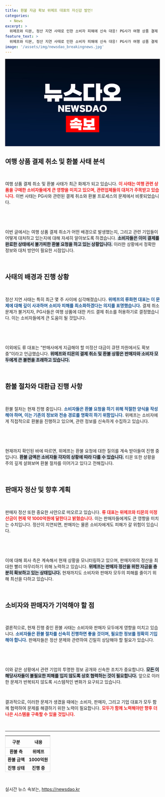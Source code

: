 ```yaml
---
title: 환불 자금 확보 위메프 대표의 자신감 발언!
categories:
  - News
excerpt: >
  위메프와 티몬, 정산 지연 사태로 인한 소비자 피해에 신속 대응! PG사가 여행 상품 결제 취소를 25일 오전 풀어주기로 결정하며 환불 절차가 시작됐다. 피해 고객을 위한 충분한 자금을 준비했다는 류화현 위메프 대표의 발언이 화제. 상세한 환불 절차는 계속 진행 중! 클릭하여 더 알아보세요!
feature_text: >
  위메프와 티몬, 정산 지연 사태로 인한 소비자 피해에 신속 대응! PG사가 여행 상품 결제 취소를 25일 오전 풀어주기로 결정하며 환불 절차가 시작됐다. 피해 고객을 위한 충분한 자금을 준비했다는 류화현 위메프 대표의 발언이 화제. 상세한 환불 절차는 계속 진행 중! 클릭하여 더 알아보세요!
image: '/assets/img/newsdao_breakingnews.jpg'
---
```


<p><img src="/assets/img/newsdao_breakingnews.jpg" alt="ontimetimes 속보" /></p>

<h2 data-ke-size="size26">여행 상품 결제 취소 및 환불 사태 분석</h2>

<p data-ke-size="size16">&nbsp;</p>

<p>여행 상품 결제 취소 및 환불 사태가 최근 화제가 되고 있습니다. <b><span style="color: #ee2323;">이 사태는 여행 관련 상품을 구매한 소비자들에게 큰 영향을 미치고 있으며, 관련업체들의 대처가 주목받고 있습니다.</span></b> 이번 사태는 PG사와 관련된 결제 취소와 환불 프로세스의 문제에서 비롯되었습니다. </p>

<p data-ke-size="size16">&nbsp;</p>

<p><br /></p>

<p>이번 글에서는 여행 상품 결제 취소가 어떤 배경으로 발생했는지, 그리고 관련 기업들이 어떻게 대처하고 있는지에 대해 자세히 알아보도록 하겠습니다. <b><span style="background-color: #21538527;">소비자들은 이미 결제를 완료한 상태에서 불가피한 환불 요청을 하고 있는 상황입니다.</span></b> 이러한 상황에서 정확한 정보와 대처 방안이 필요한 시점입니다. </p>

<p data-ke-size="size16">&nbsp;</p>

<h2 data-ke-size="size26">사태의 배경과 진행 상황</h2>

<p data-ke-size="size16">&nbsp;</p>

<p>정산 지연 사태는 특히 최근 몇 주 사이에 심각해졌습니다. <b><span style="color: #1a5490;">위메프의 류화현 대표는 이 문제에 대해 깊이 사과하며 소비자 피해를 최소화하겠다는 의지를 표명했습니다.</span></b> 결제 취소 문제가 불거지자, PG사들은 여행 상품에 대한 카드 결제 취소를 허용하기로 결정했습니다. 이는 소비자들에게 큰 도움이 될 것입니다.</p>

<p data-ke-size="size16">&nbsp;</p>

<p><br /></p>

<p>이외에도 류 대표는 “판매사에게 지급해야 할 미정산 대금이 큐텐 차원에서도 확보 중”이라고 언급했습니다. <b><span style="background-color: #21538527;">위메프와 티몬의 결제 취소 및 환불 상황은 판매자와 소비자 모두에게 큰 불편을 초래하고 있습니다.</span></b></p>

<p data-ke-size="size16">&nbsp;</p>

<h2 data-ke-size="size26">환불 절차와 대환급 진행 사항</h2>

<p data-ke-size="size16">&nbsp;</p>

<p>환불 절차는 현재 진행 중입니다. <b><span style="color: #1a5490;">소비자들은 환불 요청을 하기 위해 적절한 양식을 작성해야 하며, 이는 기존의 정보와 전송 경로를 명확히 하기 위함입니다.</span></b> 위메프는 소비자에게 직접적으로 환불을 진행하고 있으며, 관련 정보를 신속하게 수집하고 있습니다.</p>

<p data-ke-size="size16">&nbsp;</p>

<p><br /></p>

<p>현재까지 확인된 바에 따르면, 위메프는 환불 요청에 대한 질의를 계속 받아들여 진행 중입니다. <b><span style="background-color: #21538527;">환불 금액은 소비자들 각자의 상황에 따라 다를 수 있습니다.</span></b> 티몬 또한 상황을 주의 깊게 살펴보며 환불 절차를 이어가고 있다고 전해집니다.</p>

<p data-ke-size="size16">&nbsp;</p>

<h2 data-ke-size="size26">판매자 정산 및 향후 계획</h2>

<p data-ke-size="size16">&nbsp;</p>

<p>판매자 정산 또한 중요한 사안으로 떠오르고 있습니다. <b><span style="color: #ee2323;">류 대표는 위메프와 티몬의 미정산금이 현재 약 1000억원에 달한다고 밝혔습니다.</span></b> 이는 판매자들에게도 큰 영향을 미치는 수치입니다. 정산이 지연되면, 판매자는 물론 소비자에게도 피해가 갈 위험이 있습니다.</p>

<p data-ke-size="size16">&nbsp;</p>

<p><br /></p>

<p>이에 대해 회사 측은 계속해서 현재 상황을 모니터링하고 있으며, 판매자와의 정산을 최대한 빨리 마무리하기 위해 노력하고 있습니다. <b><span style="background-color: #21538527;">위메프는 판매자 정산을 위한 자금을 충분히 확보하고 있는 상태입니다.</span></b> 현재까지도 소비자와 판매자 모두의 피해를 줄이기 위해 최선을 다하고 있습니다.</p>

<p data-ke-size="size16">&nbsp;</p>

<h2 data-ke-size="size26">소비자와 판매자가 기억해야 할 점</h2>

<p data-ke-size="size16">&nbsp;</p>

<p>결론적으로, 현재 진행 중인 환불 사태는 소비자와 판매자 모두에게 영향을 미치고 있습니다. <b><span style="color: #1a5490;">소비자들은 환불 절차를 신속히 진행하면 좋을 것이며, 필요한 정보를 정확히 기입해야 합니다.</span></b> 판매자들은 정산 문제와 관련하여 긴밀히 상담해야 할 필요가 있습니다.</p>

<p data-ke-size="size16">&nbsp;</p>

<p><br /></p>

<p>이와 같은 상황에서 관련 기업의 투명한 정보 공개와 신속한 조치가 중요합니다. <b><span style="background-color: #21538527;">모든 이해당사자들이 불필요한 피해를 입지 않도록 상호 협력하는 것이 필요합니다.</span></b> 앞으로 이러한 문제가 반복되지 않도록 시스템적인 변화가 요구되고 있습니다.</p>

<p data-ke-size="size16">&nbsp;</p>

<p>결과적으로, 이러한 문제가 생겼을 때에는 소비자, 판매자, 그리고 기업 대표가 모두 함께 협력하여 문제를 해결하기 위한 노력이 필요합니다. <b><span style="color: #ee2323;">모두가 함께 노력해야만 향후 더 나은 시스템을 구축할 수 있을 것입니다.</span></b>  </p>

<p data-ke-size="size16">&nbsp;</p>

<hr />

<table style="width: 100%; border-collapse: collapse;">
    <tr style="border: 1px solid #dddddd;">
        <th style="text-align: center; height: 30px;">구분</th>
        <th style="text-align: center; height: 30px;">내용</th>
    </tr>
    <tr style="border: 1px solid #dddddd;">
        <td style="text-align: center; height: 17px;"><b>환불 측</b></td>
        <td style="text-align: center; height: 17px;"><b>위메프</b></td>
    </tr>
    <tr style="border: 1px solid #dddddd;">
        <td style="text-align: center; height: 17px;"><b>환불 금액</b></td>
        <td style="text-align: center; height: 17px;"><b>1000억원</b></td>
    </tr>
    <tr style="border: 1px solid #dddddd;">
        <td style="text-align: center; height: 17px;"><b>진행 상태</b></td>
        <td style="text-align: center; height: 17px;"><b>진행 중</b></td>
    </tr>
</table>

<p data-ke-size="size16">&nbsp;</p>
실시간 뉴스 속보는, <a href="https://newsdao.kr" rel="dofollow">https://newsdao.kr</a>


